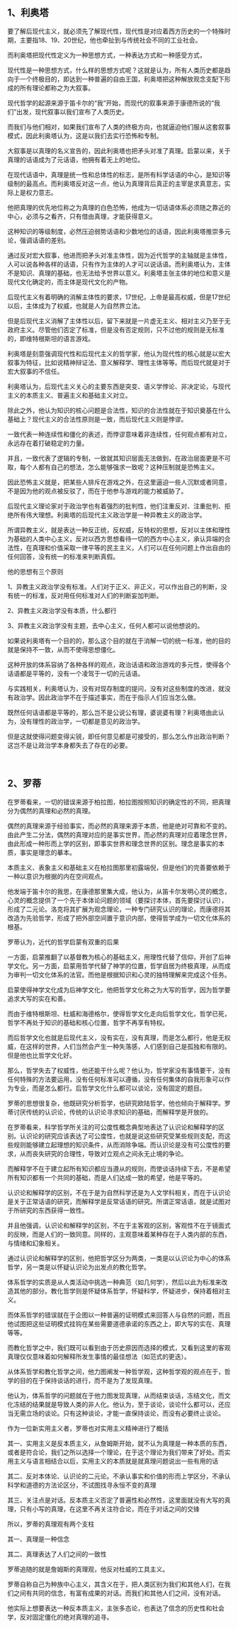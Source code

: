 <h2>1、利奥塔</h2><p>要了解后现代主义，就必须先了解现代性，现代性是对应着西方历史的一个特殊时期，主要指18、19、20世纪，他也牵扯到与传统社会不同的工业社会。</p><p>而利奥塔把现代性定义为一种思想方式，一种表达方式和一种感受方式，</p><p>现代性是一种思想方式，什么样的思想方式呢？这就是认为，所有人类历史都是趋向于一个终极目的，即达到一种普遍的自由王国，利奥塔把这种解放观念支配下形成的所有理论都称之为大叙事。</p><p>现代哲学的起源来源于笛卡尔的“我”开始，而现代的叙事来源于康德所说的“我们”出发，现代叙事以我们宣布了人类历史。</p><p>而我们与他们相对，如果我们宣布了人类的终极方向，也就逼迫他们服从这套叙事模式，因此利奥塔认为，这是以我们去实行恐怖和专制。</p><p>大叙事是以真理的名义宣告的，因此利奥塔也把矛头对准了真理。启蒙以来，关于真理的话语成为了元话语，他拥有着无上的地位。</p><p>在现代话语中，真理是统一性和总体性的标志，是所有科学话语的中心，是知识等级制的最高点。而利奥塔反对这一点，他认为真理背后真正的主宰是求真意志，实际上是权力意志。</p><p>他把真理的优先地位称之为真理的白色恐怖，他成为一切话语体系必须随之靠近的中心，必须与之看齐，只有借由真理，才能获得意义。</p><p>这种知识的等级制度，必然压迫弱势话语和少数地位的话语，因此利奥塔推崇多元论，强调话语的差别。</p><p>通过反对宏大叙事，他进而把矛头对准主体性，因为近代哲学的主轴就是主体性，人可以说各种各样的话语，只有作为主体的人才可以说话语。而利奥塔认为，主体不是知识、真理的基础，也无法给予世界以意义。利奥塔主张主体的地位和意义是现代文化确定的，而主体是现代文化的产物。</p><p>后现代主义有着明确的消解主体性的要求，17世纪，上帝是最高权威，但是17世纪以后，主体成为了权威，也就是人为自然界立法。</p><p>但是后现代主义消解了主体性以后，留下来就是一片虚无主义、相对主义乃至于无政府主义。尽管他们否定了标准，但是没有否定规则，只不过他的规则是无标准的，即维特根斯坦的语言游戏。</p><p>利奥塔是刻意强调现代性和后现代主义的哲学家，他认为现代性的核心就是以宏大叙事为特征，比如说精神辩证法、意义解释学、理性主体等等。而后现代就是对于宏大叙事的不信任。</p><p>利奥塔认为，后现代主义关心的主要东西是突变、语义学悖论、非决定论，与现代主义的本质主义、普遍主义和基础主义对立。</p><p>除此之外，他认为知识的核心问题是合法性，知识的合法性就在于知识奠基在什么基础上？现代主义的合法性原则是一致，而后现代主义则是悖谬。</p><p>一致代表一种连续性和僵化的表述，而悖谬意味着非连续性，任何观点都有对立，永远存在着打破稳定的力量。</p><p>并且，一致代表了逻辑的专制，一致就其知识层面无法做到，在政治层面更是不可取，每个人都有自己的想法，怎么能够强求一致呢？这种压制就是恐怖主义。</p><p>因此恐怖主义就是，把某些人排斥在游戏之外，在这里逼迫一些人沉默或者同意，不是因为他的观点被反驳了，而在于他参与游戏的能力被威胁了。</p><p>后现代主义理论家对于政治学也有着强烈的批判性，他们注重反对、注重批判、拒绝所有伟大理想。利奥塔的后现代主义政治学是一种异教主义的政治学。</p><p>所谓异教主义，就是表达一种反正统，反权威，反特权的思想，反对以主体和理性为基础的人类中心主义，反对以西方思想看待一切的西方中心主义，承认异端的合法性，在真理和价值采取一律平等的民主主义，人们可以在任何问题上作出自由的任何回答，没有统一的标准来判断真假。</p><p>他的思想有三个原则</p><p>1、异教主义政治学没有标准。人们对于正义、非正义，可以作出自己的判断，没有统一的标准，反对用任何标准对人们的判断妄加判断。</p><p>2、异教主义政治学没有本质，什么都行</p><p>3、异教主义政治学没有主题，去中心主义，任何人都可以说他想说的。</p><p>如果说利奥塔有一个目的的，那么这个目的就在于消解一切的统一标准，他的目的就是保持不一致，从而不使得思想僵化。</p><p>这种开放的体系容纳了各种各样的观点，政治话语和政治游戏的多元性，使得各个话语都是平等的，没有一个凌驾于一切的元话语。</p><p>与实践相关，利奥塔认为，没有对现存制度的提问，没有对这些制度的改进，就没有政治学。因此政治学不在于描述事实，而在于指示人们应当怎么做。</p><p>既然任何话语都是平等的，那么岂不是公说公有理，婆说婆有理？利奥塔由此认为，没有理性的政治学，一切都是意见的政治学。</p><p>但是这就使得问题变得尖锐，即任何意见都是可接受的，那么怎么作出政治判断？这岂不是让政治学本身都失去了存在的必要。</p><p><br></p><h2>2、罗蒂</h2><p>在罗蒂看来，一切的错误来源于柏拉图，柏拉图按照知识的确定性的不同，把真理分为偶然的真理和必然的真理。</p><p>偶然的真理来源于经验事实，而必然的真理来源于本质，他是绝对可靠和不变的。由此产生二分法，偶然的真理对应的是事实世界，而必然的真理对应着理念世界，由此形成一种形而上学的区别，即事实世界和理念世界的区别。理念是事实的本质，事实是理念的摹本。</p><p>本质主义、表象主义和基础主义在柏拉图那里初露端倪，但是他们的完善要依赖于一种以意识为根据的内在空间观点。</p><p>他发端于笛卡尔的我思，在康德那里集大成，他认为，从笛卡尔发明心灵的概念，心灵的概念提供了一个先于本体论问题的领域（要探讨本体，首先要探讨认识），形成了二元论。洛克将其扩展为观念理论，一种专门研究认识的理论，而康德将其改造为先验哲学，形成了把外部空间置于意识内部，使得哲学成为一切文化体系的根基。</p><p>罗蒂认为，近代的哲学启蒙有双重的后果</p><p>一方面，启蒙推翻了以基督教为核心的基础主义，用理性代替了信仰，开创了后神学文化。另一方面，启蒙用哲学代替了神学的位置，哲学自居为终极真理，从而成为审判一切文化体系的法官。而他是根据知识和心灵的独特理解来完成这个任务。</p><p>启蒙使得神学文化成为后神学文化，他把哲学文化称之为大写的哲学，因为哲学要追求大写的实在和善。</p><p>而由于维特根斯坦、杜威和海德格尔，使得哲学文化走向后哲学文化，哲学已死，哲学不再处于知识的基础和核心位置，哲学不再享有特权。</p><p>而后哲学文化也就是后现代主义，没有实在，没有真理，而是怎么都行，他是无权威，在这样的世界，人们当然会产生一种失落感，人们感到自己是孤独和有限的。但是他也比哲学文化好。</p><p>那么，哲学失去了权威性，他还能干什么呢？他认为，哲学家没有事情要干，没有任何特殊的方法要运用，没有任何标准可以遵循，没有任何集体的自我形象可以作为专业，而是怎么都行。后哲学文化什么都可以谈论，没有固定的题目。</p><p>罗蒂的思想很复杂，他既研究分析哲学，也研究欧陆哲学，他也倾向于解释学。罗蒂讨厌传统的认识论，传统的认识论寻求知识的基础，而解释学是开放的。</p><p>在罗蒂看来，科学哲学所关注的可公度性概念典型地表达了认识论和解释学的区别。认识论的研究应该表达了可公度性，也就是说这些研究受某些规则支配，而这些规则能够建立起理想的知识条件，从而消除争端。而认识论是没有可公度性的要求，从而丧失研究的合理性，导致对立观点之间永无止境的争论。</p><p>而解释学不在于建立起所有知识都应当遵从的规则，而使谈话持续下去，不是希望所有知识都有一个共同的基础，而是人们达成一致的希望，他是平等的。</p><p>认识论和解释学的区别，不在于是为自然科学还是为人文学科相关，而在于认识论是关于正常话语的研究，而解释学是反常话语的研究。所谓正常话语，就是试图对于所研究的东西获得一致性。</p><p>并且他强调，认识论和解释学的区别，不在于主客观的区别，客观性不在于镜面式的反映，而是人们的一致同意。同样的，主观意味着某种存在于人类内部的东西，与情绪和幻象相关。</p><p>通过认识论和解释学的区别，他把哲学区分为两类，一类是以认识论为中心的体系哲学，另一类是以怀疑认识论为出发点的教化哲学。</p><p>体系哲学的实质是从人类活动中挑选一种典范（如几何学），然后以此为标准来改造其他的部分。教化哲学则是怀疑体系哲学，怀疑科学，怀疑进步，保持着相对主义。</p><p>而体系哲学的错误就在于企图以一种普遍的证明模式来回答人与自然的问题，而且他试图把这些证明模式挂钩在某些需要道德承诺的东西之上，即大写的实在、真理等等。</p><p>而教化哲学之中，我们既可以看到由于历史原因而选择的模式，又看到这里的客观真理仅仅意味着如何解释所发生事情的最佳想法（如范式的更迭）。</p><p>从体系哲学和教化哲学之间，他力图阐发一种哲学观，这种哲学观的观点在于，哲学的目的在于保持谈话的进行，而不是为了发现真理。</p><p>他认为，体系哲学的问题就在于他力图发现真理，从而结束谈话，冻结文化，而文化冻结的结果就是导致人类的非人化。他认为，至于谈论，谈论什么都可以，还应当无需立场的谈论。只有这种谈论，才能一直保持谈论，而没有必要终止谈论。</p><p>作为一位新实用主义者，罗蒂也对实用主义精神进行了概括</p><p>其一、实用主义是反本质主义，从詹姆斯开始，就不认为真理是一种本质的东西，或者是符合论，我们之所以选择一个理论，在于这个理论为我们带来了好处。而实用主义与语言相结合以后，实用主义的本质就是就真理问题说出一些有用的话</p><p>其二、反对本体论、认识论的二元论。不承认事实和价值的形而上学区分，不承认科学和道德的方法论区分，不试图找寻永恒不变的真理</p><p>其三、关注点是对话。反本质主义否定了普遍性和必然性，这里面就没有大写的真理，只有小写的真理，在这里不再关注符合论，而在于对话之间的交锋</p><p>所以，罗蒂的真理观有两个支柱</p><p>其一、真理是一种信念</p><p>其二、真理表达了人们之间的一致性</p><p>罗蒂追随的就是詹姆斯的真理观，他反对杜威的工具主义。</p><p>罗蒂自称自己为种族中心主义，其含义在于，把人类区别为我们和其他人们，在我们之间有共同的信念，有富有成果的对话。而我们和其他人们之间，没有对话。</p><p>他实际上想要表达一种反本质主义，主张多态论，也表达了信念的历史性和社会学，反对固定僵化的绝对真理的追寻。</p><p></p><p></p>